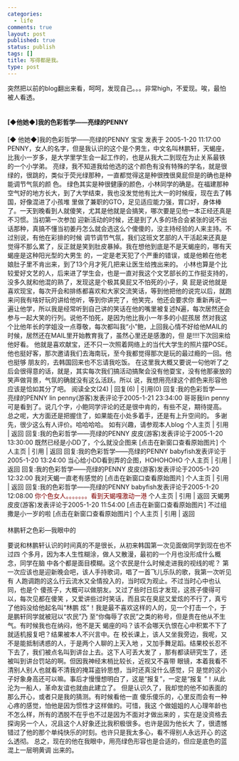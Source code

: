 ```yaml
--- 
categories: 
  - life
comments: true
layout: post
published: true
status: publish
tags: []
title: 写得都是我。
type: post
---
```

<div id="msgcns!3725CC0EE38B1F6!1466" class="bvMsg">突然把以前的blog翻出来看，呵呵，发现自己。。。非常high，不爱现。唉，最怕被人看透。<br><br><span><h4>[◆他她◆]我的色彩哲学——亮绿的PENNY</h4>
<div>[◆
他她◆]我的色彩哲学——亮绿的PENNY
宝宝 发表于 2005-1-20 11:17:00
PENNY，女人的名字，但是我认识的这个是个男生，中文名叫林鹏轩，天蝎座，比我小一岁多，是大学里学生会一起工作的，也是从我大二到现在为止关系最铁
的一个小学弟。
亮绿，我不知道我给他选的这个颜色有没有特殊的学名，就是很绿的，很跳的，类似于荧光绿那种，一直都觉得这是种很拽很臭屁但是的确也是种能调节气氛的颜
色。
绿色其实是种很健康的颜色，小林同学的确是。在福建那种空气好的地方长大，到了大学结束，我也没发觉他有比大一的时候瘦，现在去了韩国，好像混进了小孩堆
里做了兼职的GTO，足见适应能力强，胃口好，身体棒了。一天到晚看到人就傻笑，尤其是他就是会搞笑，哪次要是见他一本正经还真是不习惯。当初第一次参加
迎新活动的时候，还是到了人多的场合会紧张的说不出话那种，真搞不懂当初姜丹怎么就会选这么个傻傻的，没主持经验的人来主持。不过别说，有他在彩排的时候
调节调节气氛，我们这班文艺部的人干活起来还真是觉得不那么累了，反正就是笑到肚皮暴掉。我在想他到底是不是天蝎座的，哪有天蝎座是这种阳光型的大男生
的，一定是老天犯了个严重的错误，或是他赖在他老娘肚子里不肯出来，到了13个月才死几把来让医生给拽出来的。
小林也算是个比较爱好文艺的人，后来进了学生会，也是一直对我这个文艺部长的工作挺支持的，没多久就和他混的熟了，发现这是个极其臭屁又不怕死的小子，臭
屁是说他就是喜欢现宝，每次开会和排练都喜欢和大家交流笑话，等到他把他的说完以后，就跑来问我有啥好玩的讲给他听，等到你讲完了，他笑完，他还会要求你
重新再说一遍让他学，所以我是经常听到自己讲的笑话在他的嘴里被复述N遍，每次居然还会参与一起大笑的行列。说他不怕死，是因为他比我小一年多的小屁孩居
然对我这个比他年长的学姐没一点尊敬，每次都叫我“小”鲍，上回我心情不好给他MAIL的时候，居然还在MAIL里开始教育我了，虽然心里还是感激的，但
是!!!!下次回来给他好看。
他就是喜欢献宝，还不只一次照着网络上的当代大学生的照片摆POSE。他也挺好客，那次邀请我们去海南玩，至今我都觉得那次是玩的最过瘾的一回。他也挺够
朋友的，去韩国回来也不忘请我吃饭。
在这里我大概又要说一句他听了之后会很得意的话，就是，其实每次我们搞活动搞聚会没有他耍宝，没有他那豪放的笑声做背景，气氛的确就没有这么活跃。所以
说，我想用亮绿这个颜色来形容他应该是恰如其分了吧。 阅读全文(24) | 回复(6) | 引用(0) 回复:我的色彩哲学——亮绿的PENNY
lin penny(游客)发表评论于2005-1-21 23:34:00
哥哥我lin penny可是看到了。说几个字，小鲍同学评论的还是很中肯的，有些不足，期待提高。
总之呢，大方面还是把握住了，如果能在小处多着手，还是有上升空间的。
多谢先，很少这么有人评价。哈哈哈哈。
如有兴趣，请参观本人blog
个人主页 | 引用 | 返回 回复:我的色彩哲学——亮绿的PENNY
皮皮(游客)发表评论于2005-1-20 13:30:00
既然已经是小DD了，个么就没企图来 [点击在新窗口查看原始图片]
个人主页 | 引用 | 返回 回复:我的色彩哲学——亮绿的PENNY
babyfish发表评论于2005-1-20 13:24:00
当心给小DD看到弄的企图，HOHOHOHO
个人主页 | 引用 | 返回 回复:我的色彩哲学——亮绿的PENNY
皮皮(游客)发表评论于2005-1-20 12:32:00
我对天蝎一直老有感觉的 [点击在新窗口查看原始图片]
个人主页 | 引用 | 返回 回复:我的色彩哲学——亮绿的PENNY
babyfish发表评论于2005-1-20 12:08:00<font color="#800000">
你个色女人。。。。。。。看到天蝎嘎激动一港</font>
个人主页 | 引用 | 返回 天蝎男
皮皮(游客)发表评论于2005-1-20 11:54:00
[点击在新窗口查看原始图片] 不过组撒是小一岁的啦 [点击在新窗口查看原始图片]
个人主页 | 引用 | 返回<br><br><span>林鹏轩之色彩—我眼中的

要说和林鹏轩认识的时间真的不是很长，从初来韩国第一次见面做同学到现在也不过四
个多月，因为本人生性糊涂，做人又散漫，最初的一个月也没形成什么概念，同学在脑
中各个都是面目模糊。这个农民是什么时候走进我的视线的呢？
第一次应该也是迎新晚会吧，该人手持歌词，唱了一首飞儿乐队的歌，我第一次听见有
人跑调跑的这么行云流水又全情投入的，当时叹为观止。不过当时心中也认同，也是个
傻孩子，大概可以做朋友。又过了些时日后才发现，这孩子傻得可以，每次见都在傻笑
，又爱讲些过时笑话，而且实在臭屁又爱炫的不行了，真亏了他妈没给他起名叫“林鹏
炫”！我是最不喜欢这样的人的，见一个打击一个，于是鹏轩同学就被冠以“农民”乃
至“你侮辱了农民”之类的称号，但是贵在他从不生气。有时候我也在纳闷，他不是天
蝎座的吗？该不会哪天仇恨在心中积累不下了就适机报复吧？结果被本人不兴言中。在
校长课上，该人又坐我旁边，我呢，又不是能抵制诱惑的人，于是两个人聊的上天入地
，又加手舞足蹈。结果校长忍不下去了，我们被点名叫到讲台上去。这下人可丢大发了
，那有都读研究生了，还被叫到讲台罚站的啊。但因我神经末梢比较长，近视又不喜带
眼镜，本着我看不清别人别人也就看不清我的掩耳盗铃思想，当时还真没什么感觉，只
是觉的这小子好象身高还可以嘛。事后才慢慢想明白了，这是“报复”，一定是“报复
”！从此沦为一船人，革命友谊也就由此建立了。
但是认识久了，我却觉的他不如表面的那么开心，或者只是我的猜测。有时候看他一直
傻乐傻乐的，心里反而会有一种心疼的感觉，怕他是因为惯性才这样做的。可惜，我这
个做姐姐的人心理年龄也不怎么样，所有的洒脱不在乎也不过是因为不面对才做出来的
，实在是没资格去探询另一个人，况且这个人好象还比我积极很多。也许是因为他长大
了，很遗憾错过了他的那个单纯快乐的时刻。也许只是我太多心，看不得别人永远开心
的这么透彻。
总之，现在的他在我眼中，用亮绿色形容也是合适的，但应是底色的蓝混上一层明黄调
出来的。</span><br>
</div></span><br>
</div>
